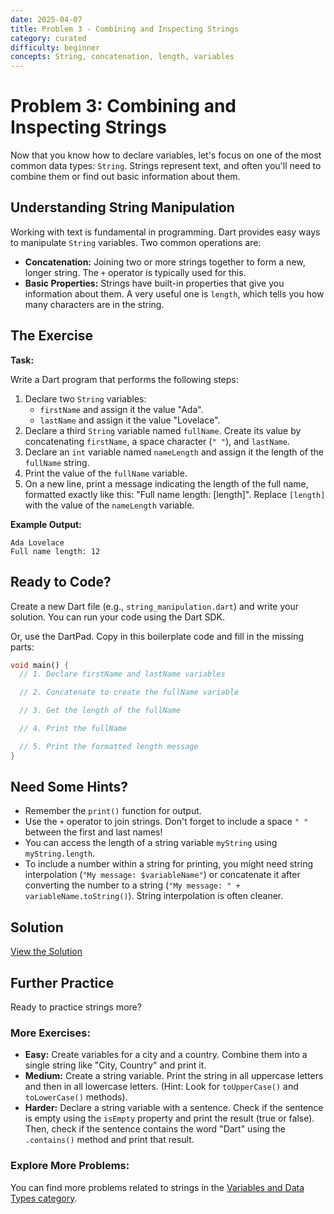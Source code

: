 ```yaml
---
date: 2025-04-07
title: Problem 3 - Combining and Inspecting Strings
category: curated
difficulty: beginner
concepts: String, concatenation, length, variables
---
```


# Problem 3: Combining and Inspecting Strings

Now that you know how to declare variables, let's focus on one of the most common data types: `String`. Strings represent text, and often you'll need to combine them or find out basic information about them.

## Understanding String Manipulation

Working with text is fundamental in programming. Dart provides easy ways to manipulate `String` variables. Two common operations are:

*   **Concatenation:** Joining two or more strings together to form a new, longer string. The `+` operator is typically used for this.
*   **Basic Properties:** Strings have built-in properties that give you information about them. A very useful one is `length`, which tells you how many characters are in the string.

## The Exercise

**Task:**

Write a Dart program that performs the following steps:

1.  Declare two `String` variables:
    *   `firstName` and assign it the value "Ada".
    *   `lastName` and assign it the value "Lovelace".
2.  Declare a third `String` variable named `fullName`. Create its value by concatenating `firstName`, a space character (`" "`), and `lastName`.
3.  Declare an `int` variable named `nameLength` and assign it the length of the `fullName` string.
4.  Print the value of the `fullName` variable.
5.  On a new line, print a message indicating the length of the full name, formatted exactly like this: "Full name length: [length]". Replace `[length]` with the value of the `nameLength` variable.

**Example Output:**

```
Ada Lovelace
Full name length: 12
```

## Ready to Code?

Create a new Dart file (e.g., `string_manipulation.dart`) and write your solution. You can run your code using the Dart SDK.

Or, use the DartPad. Copy in this boilerplate code and fill in the missing parts:

```dart
void main() {
  // 1. Declare firstName and lastName variables

  // 2. Concatenate to create the fullName variable

  // 3. Get the length of the fullName

  // 4. Print the fullName

  // 5. Print the formatted length message
}
```

## Need Some Hints?

*   Remember the `print()` function for output.
*   Use the `+` operator to join strings. Don't forget to include a space `" "` between the first and last names!
*   You can access the length of a string variable `myString` using `myString.length`.
*   To include a number within a string for printing, you might need string interpolation (`"My message: $variableName"`) or concatenate it after converting the number to a string (`"My message: " + variableName.toString()`). String interpolation is often cleaner.

## Solution

[View the Solution](curated-solutions/prob-03-solution.md)

## Further Practice

Ready to practice strings more?

### More Exercises:

*   **Easy:** Create variables for a city and a country. Combine them into a single string like "City, Country" and print it.
*   **Medium:** Create a string variable. Print the string in all uppercase letters and then in all lowercase letters. (Hint: Look for `toUpperCase()` and `toLowerCase()` methods).
*   **Harder:** Declare a string variable with a sentence. Check if the sentence is empty using the `isEmpty` property and print the result (true or false). Then, check if the sentence contains the word "Dart" using the `.contains()` method and print that result.

### Explore More Problems:

You can find more problems related to strings in the [Variables and Data Types category](../categories/variables.md).